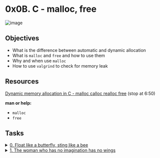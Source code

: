 # 0x0B. C - malloc, free

![image](https://external-content.duckduckgo.com/iu/?u=https%3A%2F%2Fmiro.medium.com%2Fmax%2F1104%2F1*7lBxAamBlTEtKNdr1MOgPQ.jpeg&f=1&nofb=1&ipt=08c55c8e67f7d40572f92fdfadd149ec8e4f4a10e46c35c2399287c4dc70bc90&ipo=images)

## Objectives

- What is the difference between automatic and dynamic allocation
- What is `malloc` and `free` and how to use them
- Why and when use `malloc`
- How to use `valgrind` to check for memory leak

## Resources

[Dynamic memory allocation in C - malloc calloc realloc free](https://intranet.alxswe.com/rltoken/pfGb2oVIYLO_1a8jtFGQYw) (stop at 6:50)

__man or help:__

- `malloc`
- `free`

## Tasks

<details>
<summary><a href="./0-create_array.c">0. Float like a butterfly, sting like a bee</a></summary><br>

Write a function that creates an array of chars, and initializes it with a specific char.

- Prototype: `char *create_array(unsigned int size, char c);`
- Returns `NULL` if size = `0`
- Returns a pointer to the array, or `NULL` if it fails

```bash
julien@ubuntu:~/0x0a. malloc, free$ cat 0-main.c
#include "main.h"
#include <stdio.h>
#include <stdlib.h>

/**
 * simple_print_buffer - prints buffer in hexa
 * @buffer: the address of memory to print
 * @size: the size of the memory to print
 *
 * Return: Nothing.
 */
void simple_print_buffer(char *buffer, unsigned int size)
{
    unsigned int i;

    i = 0;
    while (i < size)
    {
        if (i % 10)
        {
            printf(" ");
        }
        if (!(i % 10) && i)
        {
            printf("\n");
        }
        printf("0x%02x", buffer[i]);
        i++;
    }
    printf("\n");
}

/**
 * main - check the code for ALX School students.
 *
 * Return: Always 0.
 */
int main(void)
{
    char *buffer;

    buffer = create_array(98, 'H');
    if  (buffer == NULL)
    {
        printf("failed to allocate memory\n");
        return (1);
    }
    simple_print_buffer(buffer, 98);
    free(buffer);
    return (0);
}
julien@ubuntu:~/0x0a. malloc, free$ gcc -Wall -pedantic -Werror -Wextra -std=gnu89 0-main.c 0-create_array.c -o a
julien@ubuntu:~/0x0a. malloc, free$ ./a
0x48 0x48 0x48 0x48 0x48 0x48 0x48 0x48 0x48 0x48
0x48 0x48 0x48 0x48 0x48 0x48 0x48 0x48 0x48 0x48
0x48 0x48 0x48 0x48 0x48 0x48 0x48 0x48 0x48 0x48
0x48 0x48 0x48 0x48 0x48 0x48 0x48 0x48 0x48 0x48
0x48 0x48 0x48 0x48 0x48 0x48 0x48 0x48 0x48 0x48
0x48 0x48 0x48 0x48 0x48 0x48 0x48 0x48 0x48 0x48
0x48 0x48 0x48 0x48 0x48 0x48 0x48 0x48 0x48 0x48
0x48 0x48 0x48 0x48 0x48 0x48 0x48 0x48 0x48 0x48
0x48 0x48 0x48 0x48 0x48 0x48 0x48 0x48 0x48 0x48
0x48 0x48 0x48 0x48 0x48 0x48 0x48 0x48
julien@ubuntu:~/0x0a. malloc, free$
```
</details>


<details>
<summary><a href="./1-strdup.c">1. The woman who has no imagination has no wings</a></summary><br>

Write a function that returns a pointer to a newly allocated space in memory, which contains a copy of the string given as a parameter.

- Prototype: `char *_strdup(char *str);`
- The `_strdup()` function returns a pointer to a new string which is a duplicate of the string `str`. Memory for the new string is obtained with `malloc`, and can be freed with `free`.
- Returns `NULL` if str = NULL
- On success, the `_strdup` function returns a pointer to the duplicated string. It returns `NULL` if insufficient memory was available

FYI: The standard library provides a similar function: `strdup`. Run man `strdup` to learn more.

```bash
julien@ubuntu:~/0x0a. malloc, free$ cat 1-main.c
#include "main.h"
#include <stdio.h>
#include <stdlib.h>

/**
 * main - check the code for ALX School students.
 *
 * Return: Always 0.
 */
int main(void)
{
    char *s;

    s = _strdup("ALX SE");
    if (s == NULL)
    {
        printf("failed to allocate memory\n");
        return (1);
    }
    printf("%s\n", s);
    free(s);
    return (0);
}
julien@ubuntu:~/0x0a. malloc, free$ gcc -Wall -pedantic -Werror -Wextra -std=gnu89 1-main.c 1-strdup.c -o s
julien@ubuntu:~/0x0a. malloc, free$ ./s
ALX SE
julien@ubuntu:~/0x0a. malloc, free$
```
</details>
